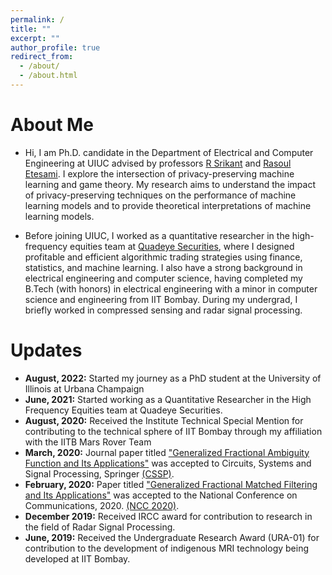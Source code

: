```yaml
---
permalink: /
title: ""
excerpt: ""
author_profile: true
redirect_from: 
  - /about/
  - /about.html
---
```




# About Me
* Hi, I am Ph.D. candidate in the Department of Electrical and Computer Engineering at UIUC advised by professors [R Srikant](https://sites.google.com/a/illinois.edu/srikant/home) and [Rasoul Etesami](http://etesami.ise.illinois.edu/). I explore the intersection of privacy-preserving machine learning and game theory. My research aims to understand the impact of privacy-preserving techniques on the performance of machine learning models and to provide theoretical interpretations of machine learning models. 

* Before joining UIUC, I worked as a quantitative researcher in the high-frequency equities team at [Quadeye Securities](https://www.quadeye.com/), where I designed profitable and efficient algorithmic trading strategies using finance, statistics, and machine learning. I also have a strong background in electrical engineering and computer science, having completed my B.Tech (with honors) in electrical engineering with a minor in computer science and engineering from IIT Bombay. During my undergrad, I briefly worked in compressed sensing and radar signal processing.

# Updates
* <b>August, 2022:</b> Started my journey as a PhD student at the University of Illinois at Urbana Champaign
* <b>June, 2021:</b> Started working as a Quantitative Researcher in the High Frequency Equities team at Quadeye Securities.
* <b>August, 2020:</b> Received the Institute Technical Special Mention for contributing to the technical sphere of IIT Bombay through my affiliation with the IITB Mars Rover Team 
* <b>March, 2020:</b> Journal paper titled ["Generalized Fractional Ambiguity Function and Its Applications"](http://ameyanjarlekar.github.io/files/GFAF.pdf) was accepted to Circuits, Systems and Signal Processing, Springer [(CSSP)](https://www.springer.com/journal/34).
* <b>February, 2020:</b> Paper titled ["Generalized Fractional Matched Filtering and Its Applications"](http://ameyanjarlekar.github.io/files/GFMF.pdf) was accepted to the National Conference on Communications, 2020. [(NCC 2020)](http://www.ncc2020.iitkgp.ac.in/).
* <b>December 2019:</b> Received IRCC award for contribution to research in the field of Radar Signal Processing. 
* <b>June, 2019:</b> Received the Undergraduate Research Award (URA-01) for contribution to the development of indigenous MRI technology being developed at IIT Bombay.
